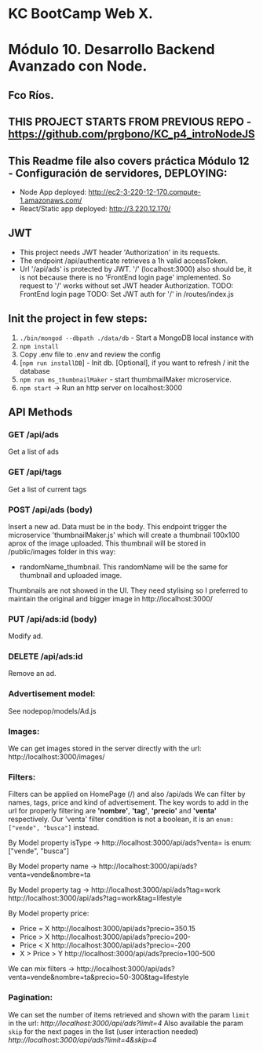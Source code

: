 # KC BootCamp Web X.

# Módulo 10. Desarrollo Backend Avanzado con Node.

## Fco Ríos.

## THIS PROJECT STARTS FROM PREVIOUS REPO -https://github.com/prgbono/KC_p4_introNodeJS

## This Readme file also covers práctica Módulo 12 - Configuración de servidores, DEPLOYING:

- Node App deployed: http://ec2-3-220-12-170.compute-1.amazonaws.com/
- React/Static app deployed: http://3.220.12.170/

## JWT

- This project needs JWT header 'Authorization' in its requests.
- The endpoint /api/authenticate retrieves a 1h valid accessToken.
- Url '/api/ads' is protected by JWT. '/' (localhost:3000) also should be, it is not because there is no 'FrontEnd login page' implemented. So request to '/' works without set JWT header Authorization.
  TODO: FrontEnd login page
  TODO: Set JWT auth for '/' in /routes/index.js

## Init the project in few steps:

1. `./bin/mongod --dbpath ./data/db` - Start a MongoDB local instance with
2. `npm install`
3. Copy .env file to .env and review the config
4. [`npm run installDB`] - Init db. [Optional], if you want to refresh / init the database
5. `npm run ms_thumbnailMaker` - start thumbmailMaker microservice.
6. `npm start` -> Run an http server on localhost:3000

## API Methods

### GET /api/ads

Get a list of ads

### GET /api/tags

Get a list of current tags

### POST /api/ads (body)

Insert a new ad. Data must be in the body.
This endpoint trigger the microservice 'thumbnailMaker.js' which will create a thumbnail 100x100 aprox of the image uploaded. This thumbnail will be stored in /public/images folder in this way:

- randomName_thumbnail. This randomName will be the same for thumbnail and uploaded image.

Thumbnails are not showed in the UI. They need stylising so I preferred to maintain the original and bigger image in http://localhost:3000/

### PUT /api/ads:id (body)

Modify ad.

### DELETE /api/ads:id

Remove an ad.

### Advertisement model:

See nodepop/models/Ad.js

### Images:

We can get images stored in the server directly with the url:
http://localhost:3000/images/<nombreRecurso>

### Filters:

Filters can be applied on HomePage (/) and also /api/ads
We can filter by names, tags, price and kind of advertisement.
The key words to add in the url for properly filtering are **'nombre'**, **'tag'**, **'precio'** and **'venta'** respectively.
Our 'venta' filter condition is not a boolean, it is an `enum: ["vende", "busca"]` instead.

By Model property isType -> http://localhost:3000/api/ads?venta=<value>
<value> is enum: ["vende", "busca"]

By Model property name -> http://localhost:3000/api/ads?venta=vende&nombre=ta

By Model property tag -> http://localhost:3000/api/ads?tag=work
http://localhost:3000/api/ads?tag=work&tag=lifestyle

By Model property price:

- Price = X http://localhost:3000/api/ads?precio=350.15
- Price > X http://localhost:3000/api/ads?precio=200-
- Price < X http://localhost:3000/api/ads?precio=-200
- X > Price > Y http://localhost:3000/api/ads?precio=100-500

We can mix filters -> http://localhost:3000/api/ads?venta=vende&nombre=ta&precio=50-300&tag=lifestyle

### Pagination:

We can set the number of items retrieved and shown with the param `limit` in the url:
_http://localhost:3000/api/ads?limit=4_
Also available the param `skip` for the next pages in the list (user interaction needed)
_http://localhost:3000/api/ads?limit=4&skip=4_
